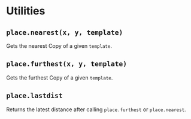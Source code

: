 # Utilities

## `place.nearest(x, y, template)`

Gets the nearest Copy of a given `template`.

## `place.furthest(x, y, template)`

Gets the furthest Copy of a given `template`.

## `place.lastdist`

Returns the latest distance after calling `place.furthest` or `place.nearest`.
